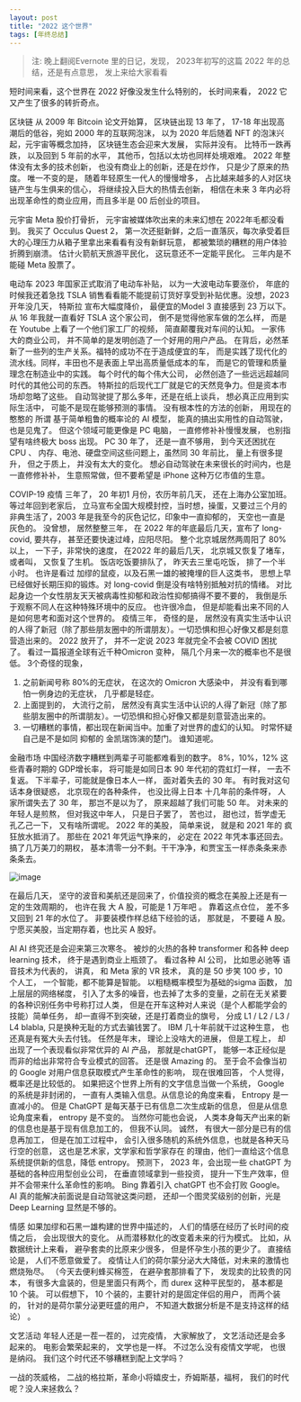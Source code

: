 ```yaml
---
layout: post
title: "2022 这个世界"
tags: [年终总结]
---
```

> 注: 晚上翻阅Evernote 里的日记，发现， 2023年初写的这篇 2022 年的总结，还是有点意思， 发上来给大家看看

短时间来看，这个世界在 2022 好像没发生什么特别的， 长时间来看， 2022 它又产生了很多的转折奇点。 

区块链
从 2009 年 Bitcoin 论文开始算， 区块链出现 13 年了， 17-18 年出现高潮后的低谷，宛如 2000 年的互联网泡沫， 以为 2020 年后随着 NFT 的泡沫兴起，元宇宙等概念加持， 区块链生态会迎来大发展， 实际并没有。 比特币一跌再跌， 以及回到 5 年前的水平， 其他币，包括以太坊也同样处境艰难。 2022 年整体没有太多的技术创新， 也没有商业上的创新，还是在炒作， 只是少了原来的热度。 唯一不变的是， 随着年轻原生一代人的慢慢增多， 占比越来越多的人对区块链产生与生俱来的信心， 将继续投入巨大的热情去创新， 相信在未来 3 年内必将出现革命性的商业应用，而且多半是 00 后创业的项目。 

元宇宙
Meta 股价打骨折， 元宇宙被媒体吹出来的未来幻想在 2022年毛都没看到。 我买了 Occulus Quest 2， 第一次还挺新鲜，之后一直落灰，每次承受着巨大的心理压力从箱子里拿出来看看有没有新鲜玩意， 都被繁琐的糟糕的用户体验折腾到崩溃。 估计火箭航天旅游平民化， 这玩意还不一定能平民化。 三年内是不能碰 Meta 股票了。 

电动车
2023 年国家正式取消了电动车补贴， 以为一大波电动车要涨价， 年底的时候我还着急找 TSLA 销售看看能不能提前订货好享受到补贴优惠。没想，2023 开年没几天， 特斯拉 宣布大幅度降价， 最便宜的Model 3 直接感到 23 万以下。 从 16 年我就一直看好 TSLA 这个家公司， 倒不是觉得他家车做的怎么样， 而是在 Youtube 上看了一个他们家工厂的视频， 简直颠覆我对车间的认知。 一家伟大的商业公司， 并不简单的是发明创造了一个好用的用户产品。 在背后，必然革新了一些列的生产关系。福特的成功不在于造成便宜的车， 而是实践了现代化的流水线。同样，丰田也不是表面上早出高质量低成本的车， 而是它的管理和质量理念在制造业中的实践。 每个时代的每个伟大公司， 必然创造了一些远远超越同时代的其他公司的东西。 特斯拉的后现代工厂就是它的天然竞争力。但是资本市场却忽略了这些。 
自动驾驶提了那么多年，还是在纸上谈兵， 想必真正应用到实际生活中， 可能不是现在能够预测的事情。 没有根本性的方法的创新， 用现在的憨憨的 所谓 基于简单粗鲁的概率论的 AI 模型， 能真的搞出实用性的自动驾驶， 也是见鬼了。 但这个领域可能更像是 PC 电脑， 一直修修补补慢慢发展， 也别指望有啥终极大 boss 出现。 PC 30 年了， 还是一直不够用， 到今天还困扰在 CPU 、 内存、电池、硬盘空间这些问题上，虽然同 30 年前比， 量上有很多提升， 但之于质上， 并没有太大的变化。 想必自动驾驶在未来很长的时间内，也是一直修修补补， 生意照常做，但不要希望是 iPhone 这种万亿市值的生意。 


COVIP-19 疫情
三年了， 20 年初1 月份，农历年前几天， 还在上海办公室加班。等过年回到老家后， 立马宣布全国大规模封控，当时想，操蛋，又要过三个月的非典生活了，2003 年是我至今的灰色记忆，印象中一直抑郁的， 天空也一直是灰色的。 没曾想， 居然整整三年， 在 2022 年的年底最后几天，宣布了 long-covid, 要共存， 甚至还要快速过峰，应阳尽阳。 整个北京城居然两周阳了 80% 以上， 一下子，非常快的速度， 在2022 年的最后几天， 北京城又恢复了堵车，或者叫， 又恢复了生机。 饭店吃饭要排队了， 昨天去三里屯吃饭， 排了一个半小时。 
也许是看过 加缪的鼠疫，以及石黑一雄的被掩埋的巨人这类书， 思想上早已经做好长期压抑的锻炼。对 long-covid 倒是没有啥特别抵触对抗的情绪。 对比起身边一个女性朋友天天被病毒性抑郁和政治性抑郁搞得不要不要的， 我倒是乐于观察不同人在这种特殊环境中的反应。 也许很冷血， 但是却能看出来不同的人是如何思考和面对这个世界的。 
疫情三年， 奇怪的是， 居然没有真实生活中认识的人得了新冠（除了那些朋友圈中的所谓朋友）。一切恐惧和担心好像又都是刻意营造出来的。 
2022 放开了， 并不一定说 2023 年就完全不会被 COVID 困扰了。 看过一篇报道全球有近千种Omicron 变种， 隔几个月来一次的概率也不是很低。 
3个奇怪的现象，
1.  之前新闻号称 80%的无症状， 在这次的 Omicron 大感染中， 并没有看到哪怕一例身边的无症状， 几乎都是轻症。 
2. 上面提到的， 大流行之前，  居然没有真实生活中认识的人得了新冠（除了那些朋友圈中的所谓朋友）。一切恐惧和担心好像又都是刻意营造出来的。 
3. 一切糟糕的事情，都出现在新闻当中。加重了对世界的虚幻的认知。 时常怀疑自己是不是如同 抑郁的 金凯瑞饰演的楚门。 谁知道呢。 



金融市场
中国经济数字糟糕到两辈子可能都难看到的数字。 8%，10%，12% 这些青春时期的 GDP增长率， 将可能是如同日本 90 年代初的霓虹灯一样， 一去不复返。 下半辈子，可能就是像日本人一样， 面对着失去的 30 年。
有时我对这句话本身很疑惑， 北京现在的各种条件， 也没比得上日本 十几年前的条件呀， 人家所谓失去了 30 年， 那岂不是以为了， 原来超越了我们可能 50 年。 对未来的年轻人是煎熬， 但对我这中年人， 只是日子罢了， 苦也过， 甜也过，哲学虚无孔乙己一下， 又有啥所谓呢。
2022 年的美股， 简单来说， 就是和 2021 年的 疯狂放水抵消了。 那些在 2021 年凭运气挣来的， 必定在 2022 年凭本事还回去。 搞了几万美刀的期权， 基本清零一分不剩。干干净净，和贾宝玉一样赤条条来赤条条去。

![image](https://github.com/xianminx/xianminx.github.com/assets/1154824/cbf51188-4acf-4e59-aef0-5a4da8ee710d)


在最后几天， 坚守的波音和美航还是回来了，价值投资的概念在美股上还是有一定的生效周期的， 也许在我 大 A 股，可能是 1 万年吧 。 
靠着这点仓位， 差不多又回到 21 年的水位了。 
非要装模作样总结下经验的话， 那就是， 不要碰 A 股。 宁愿买美股，当定期存着，也比买 A 股好。 


AI 
AI 终究还是会迎来第三次寒冬。 被炒的火热的各种 transformer 和各种 deep learning 技术， 终于是遇到商业上瓶颈了。 看过各种 AI 公司， 比如思必驰等 语音技术为代表的， 讲真， 和 Meta 家的 VR 技术， 真的是 50 步笑 100 步，10 个人工， 一个智能，都不能算是智能。 
以粗糙概率模型为基础的sigma 函数， 加上层层的网络梯度， 引入了太多的噪音，也去掉了太多的变量，之前在无关紧要的各种识别任务中号称打过人类， 但是在开车这种对人来说（是个人都能学会的技能）简单任务， 却一直得不到突破，还是打着商业的旗号， 分成 L1 / L2 / L3  / L4 blabla, 只是换种无耻的方式去骗钱罢了。 IBM 几十年前就干过这种生意， 也还真是有冤大头去付钱。 
任然是年末， 理论上没啥大的进展， 但是工程上， 却出现了一个表现看似非常优异的 AI 产品， 那就是chatGPT， 能够一本正经似是而非的给出非常符合专业模式的回答。 还是很 Amazing 的。 至于会不会像当初的 Google 对用户信息获取模式产生革命性的影响， 现在很难回答， 个人觉得，概率还是比较低的。 
如果把这个世界上所有的文字信息当做一个系统， Google 的系统是非封闭的， 一直有人类输入信息。从信息论的角度来看， Entropy 是一直减小的。 但是 ChatGPT 是每天基于已有信息二次生成新的信息， 但是从信息论角度来看， entropy 是不变的。 当然你可能也会说， 人类本身每天产出来的新的信息也是基于现有信息加工的， 但我不认同。 诚然， 有很大一部分是已有的信息再加工， 但是在加工过程中， 会引入很多随机的系统外信息，也就是各种天马行空的创意， 这也是艺术家，文学家和哲学家存在 的理由，他们一直给这个信息系统提供新的信息，降低 entropy。 
预测下， 2023 年，会出现一些 chatGPT 为基础的各种应用型创业公司， 在垂直领域拿到一些投资， 提升一下生产效率，但并不会带来什么革命性的影响。 Bing 靠着引入 chatGPT 也不会打败 Google。 
AI 真的能解决前面说是自动驾驶这类问题， 还却一个图灵奖级别的创新，光是 Deep Learning 显然是不够的。 

情感
如果加缪和石黑一雄构建的世界中描述的， 人们的情感在经历了长时间的疫情之后， 会出现很大的变化。 从而潜移默化的改变着未来的行为模式。 
比如，从数据统计上来看， 避孕套卖的比原来少很多， 但是怀孕生小孩的更少了。 直接结论是， 人们不愿意做爱了。 疫情让人们的荷尔蒙分泌大大降低，对未来的激情也燃烧殆尽。 
（今天去便利蜂买棉签， 在避孕套那排看了下， 发现卖的比较贵的冈本， 有很多大盒装的，但是里面只有两个，而 durex 这种平民型的， 基本都是 10 个装。 可以假想下， 10 个装的，主要针对的是固定伴侣的用户， 而两个装的， 针对的是荷尔蒙分泌更旺盛的用户， 不知道大数据分析是不是支持这样的结论） 。


文艺活动
年轻人还是一茬一茬的， 过完疫情， 大家解放了， 文艺活动还是会多起来的。 电影会繁荣起来的， 文学也是一样。 不过怎么没有疫情文学呢， 也很是纳闷。 我们这个时代还不够糟糕到配上文学吗？ 

一战的茨威格， 二战的格拉斯，革命小将嬉皮士，乔姆斯基，福柯， 
我们的时代呢？没人来拯救么？
